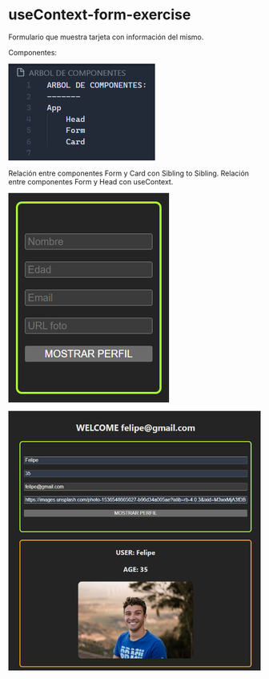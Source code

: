 # useContext-form-exercise

Formulario que muestra tarjeta con información del mismo.

Componentes:

![Componentes](React-form-useContext/src/assets/Captura3.PNG)


Relación entre componentes Form y Card  con Sibling to Sibling.
Relación entre componentes Form y Head  con useContext.


![Form](React-form-useContext/src/assets/Captura1.PNG)

![Card](React-form-useContext/src/assets/Captura2.PNG)